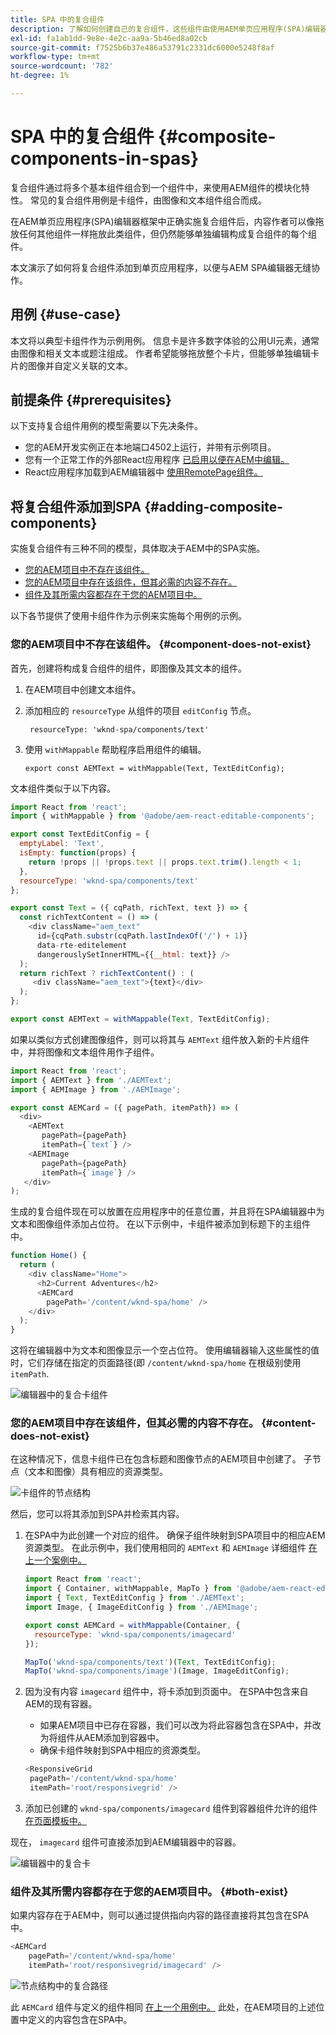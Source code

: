 ```yaml
---
title: SPA 中的复合组件
description: 了解如何创建自己的复合组件，这些组件由使用AEM单页应用程序(SPA)编辑器的其他组件组成。
exl-id: fa1ab1dd-9e8e-4e2c-aa9a-5b46ed8a02cb
source-git-commit: f7525b6b37e486a53791c2331dc6000e5248f8af
workflow-type: tm+mt
source-wordcount: '782'
ht-degree: 1%

---
```


# SPA 中的复合组件 {#composite-components-in-spas}

复合组件通过将多个基本组件组合到一个组件中，来使用AEM组件的模块化特性。 常见的复合组件用例是卡组件，由图像和文本组件组合而成。

在AEM单页应用程序(SPA)编辑器框架中正确实施复合组件后，内容作者可以像拖放任何其他组件一样拖放此类组件，但仍然能够单独编辑构成复合组件的每个组件。

本文演示了如何将复合组件添加到单页应用程序，以便与AEM SPA编辑器无缝协作。

## 用例 {#use-case}

本文将以典型卡组件作为示例用例。 信息卡是许多数字体验的公用UI元素，通常由图像和相关文本或题注组成。 作者希望能够拖放整个卡片，但能够单独编辑卡片的图像并自定义关联的文本。

## 前提条件 {#prerequisites}

以下支持复合组件用例的模型需要以下先决条件。

* 您的AEM开发实例正在本地端口4502上运行，并带有示例项目。
* 您有一个正常工作的外部React应用程序 [已启用以便在AEM中编辑。](editing-external-spa.md)
* React应用程序加载到AEM编辑器中 [使用RemotePage组件。](remote-page.md)

## 将复合组件添加到SPA {#adding-composite-components}

实施复合组件有三种不同的模型，具体取决于AEM中的SPA实施。

* [您的AEM项目中不存在该组件。](#component-does-not-exist)
* [您的AEM项目中存在该组件，但其必需的内容不存在。](#content-does-not-exist)
* [组件及其所需内容都存在于您的AEM项目中。](#both-exist)

以下各节提供了使用卡组件作为示例来实施每个用例的示例。

### 您的AEM项目中不存在该组件。 {#component-does-not-exist}

首先，创建将构成复合组件的组件，即图像及其文本的组件。

1. 在AEM项目中创建文本组件。
1. 添加相应的 `resourceType` 从组件的项目 `editConfig` 节点。

   ```text
    resourceType: 'wknd-spa/components/text' 
   ```

1. 使用 `withMappable` 帮助程序启用组件的编辑。

   ```text
   export const AEMText = withMappable(Text, TextEditConfig); 
   ```

文本组件类似于以下内容。

```javascript
import React from 'react';
import { withMappable } from '@adobe/aem-react-editable-components';

export const TextEditConfig = {
  emptyLabel: 'Text',
  isEmpty: function(props) {
    return !props || !props.text || props.text.trim().length < 1;
  },
  resourceType: 'wknd-spa/components/text'
};

export const Text = ({ cqPath, richText, text }) => {
  const richTextContent = () => (
    <div className="aem_text"
      id={cqPath.substr(cqPath.lastIndexOf('/') + 1)}
      data-rte-editelement
      dangerouslySetInnerHTML={{__html: text}} />
  );
  return richText ? richTextContent() : (
     <div className="aem_text">{text}</div>
  );
};

export const AEMText = withMappable(Text, TextEditConfig);
```

如果以类似方式创建图像组件，则可以将其与 `AEMText` 组件放入新的卡片组件中，并将图像和文本组件用作子组件。

```javascript
import React from 'react';
import { AEMText } from './AEMText';
import { AEMImage } from './AEMImage';

export const AEMCard = ({ pagePath, itemPath}) => (
  <div>
    <AEMText
       pagePath={pagePath}
       itemPath={`text`} />
    <AEMImage
       pagePath={pagePath}
       itemPath={`image`} />
   </div>
);
```

生成的复合组件现在可以放置在应用程序中的任意位置，并且将在SPA编辑器中为文本和图像组件添加占位符。 在以下示例中，卡组件被添加到标题下的主组件中。

```javascript
function Home() {
  return (
    <div className="Home">
      <h2>Current Adventures</h2>
      <AEMCard
        pagePath='/content/wknd-spa/home' />
    </div>
  );
}
```

这将在编辑器中为文本和图像显示一个空占位符。 使用编辑器输入这些属性的值时，它们存储在指定的页面路径(即 `/content/wknd-spa/home`  在根级别使用 `itemPath`.

![编辑器中的复合卡组件](assets/composite-card.png)

### 您的AEM项目中存在该组件，但其必需的内容不存在。 {#content-does-not-exist}

在这种情况下，信息卡组件已在包含标题和图像节点的AEM项目中创建了。 子节点（文本和图像）具有相应的资源类型。

![卡组件的节点结构](assets/composite-node-structure.png)

然后，您可以将其添加到SPA并检索其内容。

1. 在SPA中为此创建一个对应的组件。 确保子组件映射到SPA项目中的相应AEM资源类型。 在此示例中，我们使用相同的 `AEMText` 和 `AEMImage` 详细组件 [在上一个案例中。](#component-does-not-exist)

   ```javascript
   import React from 'react';
   import { Container, withMappable, MapTo } from '@adobe/aem-react-editable-components';
   import { Text, TextEditConfig } from './AEMText';
   import Image, { ImageEditConfig } from './AEMImage';
   
   export const AEMCard = withMappable(Container, {
     resourceType: 'wknd-spa/components/imagecard'
   });
   
   MapTo('wknd-spa/components/text')(Text, TextEditConfig);
   MapTo('wknd-spa/components/image')(Image, ImageEditConfig);
   ```

1. 因为没有内容 `imagecard` 组件中，将卡添加到页面中。 在SPA中包含来自AEM的现有容器。
   * 如果AEM项目中已存在容器，我们可以改为将此容器包含在SPA中，并改为将组件从AEM添加到容器中。
   * 确保卡组件映射到SPA中相应的资源类型。

   ```javascript
   <ResponsiveGrid
    pagePath='/content/wknd-spa/home'
    itemPath='root/responsivegrid' />
   ```

1. 添加已创建的 `wknd-spa/components/imagecard` 组件到容器组件允许的组件 [在页面模板中。](/help/sites-cloud/authoring/features/templates.md)

现在， `imagecard` 组件可直接添加到AEM编辑器中的容器。

![编辑器中的复合卡](assets/composite-card.gif)

### 组件及其所需内容都存在于您的AEM项目中。 {#both-exist}

如果内容存在于AEM中，则可以通过提供指向内容的路径直接将其包含在SPA中。

```javascript
<AEMCard
    pagePath='/content/wknd-spa/home'
    itemPath='root/responsivegrid/imagecard' />
```

![节点结构中的复合路径](assets/composite-path.png)

此 `AEMCard` 组件与定义的组件相同 [在上一个用例中。](#content-does-not-exist) 此处，在AEM项目的上述位置中定义的内容包含在SPA中。
